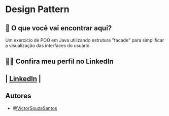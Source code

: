
# Design Pattern

## 🎯 O que você vai encontrar aqui?

 Um exercício de POO em Java utilizando estrutura "facade" para simplificar a visualização das interfaces do usuário.


## 👨🏽 Confira meu perfil no LinkedIn

| [LinkedIn](http://linkedin.com/in/victor-de-souza-santos-a3a300190)
|
----------





## Autores

- [@VictorSouzaSantos](https://github.com/VictorSouzaSantos)

